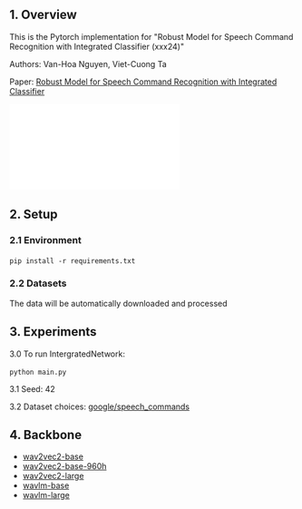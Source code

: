 ## 1. Overview

This is the Pytorch implementation for "Robust Model for Speech Command Recognition with Integrated Classifier (xxx24)"

Authors: Van-Hoa Nguyen, Viet-Cuong Ta

Paper: [Robust Model for Speech Command Recognition with Integrated Classifier](https://www.xxxxx)

![Proposed Architecture](img/proposed_architecture.pdf)

## 2. Setup

### 2.1 Environment
`pip install -r requirements.txt`

### 2.2 Datasets
The data will be automatically downloaded and processed

## 3. Experiments

3.0 To run IntergratedNetwork:

```python main.py```

3.1 Seed: 42

3.2 Dataset choices: [google/speech_commands](https://huggingface.co/datasets/google/speech_commands)

## 4. Backbone
- [wav2vec2-base](https://github.com/TaiLvYuanLiang/HGWaveNet)
- [wav2vec2-base-960h](https://github.com/marlin-codes/HTGN)
- [wav2vec2-large](https://github.com/VGraphRNN/VGRNN)
- [wavlm-base](https://github.com/IBM/EvolveGCN)
- [wavlm-large](https://github.com/FeiGSSS/DySAT_pytorch)